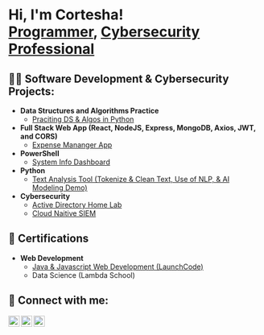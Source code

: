<h1>Hi, I'm Cortesha! <br/><a href="https://github.com/crd3cc04">Programmer</a>, <a href="https://www.linkedin.com/in/crd3cc04/">Cybersecurity Professional</a>

<h2>👨‍💻 Software Development & Cybersecurity Projects:</h2>

- <b>Data Structures and Algorithms Practice</b>
  - [Praciting DS & Algos in Python](https://github.com/crd3cc04/LABURL)
- <b>Full Stack Web App (React, NodeJS, Express, MongoDB, Axios, JWT, and CORS)</b>
  - [Expense Mananger App](https://github.com/crd3cc04/LABURL)
- <b>PowerShell</b>
  - [System Info Dashboard](https://github.com/crd3cc04/LABURL)
- <b>Python</b>
  - [Text Analysis Tool (Tokenize & Clean Text, Use of NLP, & AI Modeling Demo)](https://github.com/crd3cc04/LABURL)
- <b>Cybersecurity</b>
  - [Active Directory Home Lab](https://github.com/crd3cc04/LABURL)
  - [Cloud Naitive SIEM](https://github.com/crd3cc04/LABURL)
 
<h2>📃 Certifications</h2>

- <b>Web Development</b>
  - [Java & Javascript Web Development (LaunchCode)](https://github.com/crd3cc04/LABURL)
  - Data Science (Lambda School)
 

<h2> 🤳 Connect with me:</h2>

[<img align="left" alt="JoshMadakor | YouTube" width="22px" src="https://cdn.jsdelivr.net/npm/simple-icons@v3/icons/youtube.svg" />][youtube]
[<img align="left" alt="JoshMadakor | LinkedIn" width="22px" src="https://cdn.jsdelivr.net/npm/simple-icons@v3/icons/linkedin.svg" />][linkedin]
[<img align="left" alt="JoshMadakor | Instagram" width="22px" src="https://cdn.jsdelivr.net/npm/simple-icons@v3/icons/instagram.svg" />][instagram]

[youtube]: https://www.youtube.com/c/crd3cc04
[instagram]: https://www.instagram.com/connected.journi/
[linkedin]: https://linkedin.com/in/crd3cc04

<!--
**crd3cc04/crd3cc04** is a ✨ _special_ ✨ repository because its `README.md` (this file) appears on your GitHub profile.

Here are some ideas to get you started:

- 🔭 I’m currently working on ...
- 🌱 I’m currently learning ...
- 👯 I’m looking to collaborate on ...
- 🤔 I’m looking for help with ...
- 💬 Ask me about ...
- 📫 How to reach me: ...
- 😄 Pronouns: ...
- ⚡ Fun fact: ...
-->
